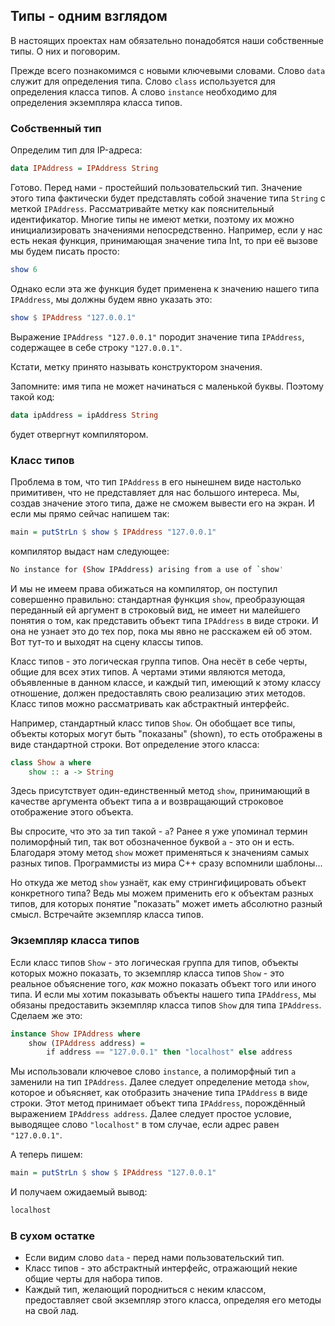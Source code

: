 Типы - одним взглядом
---------------------

В настоящих проектах нам обязательно понадобятся наши собственные типы. О них и поговорим.

Прежде всего познакомимся с новыми ключевыми словами. Слово `data` служит для определения типа. Слово `class` используется для определения класса типов. А слово `instance` необходимо для определения экземпляра класса типов.

### Собственный тип

Определим тип для IP-адреса:
 
```haskell
data IPAddress = IPAddress String
```

Готово. Перед нами - простейший пользовательский тип. Значение этого типа фактически будет представлять собой значение типа `String` с меткой `IPAddress`. Рассматривайте метку как пояснительный идентификатор. Многие типы не имеют метки, поэтому их можно инициализировать значениями непосредственно. Например, если у нас есть некая функция, принимающая значение типа Int, то при её вызове мы будем писать просто:

```haskell
show 6
```

Однако если эта же функция будет применена к значению нашего типа `IPAddress`, мы должны будем явно указать это:

```haskell
show $ IPAddress "127.0.0.1"
```

Выражение `IPAddress "127.0.0.1"` породит значение типа `IPAddress`, содержащее в себе строку `"127.0.0.1"`.

Кстати, метку принято называть конструктором значения.

Запомните: имя типа не может начинаться с маленькой буквы. Поэтому такой код:

```haskell
data ipAddress = ipAddress String
```

будет отвергнут компилятором.

### Класс типов

Проблема в том, что тип `IPAddress` в его нынешнем виде настолько примитивен, что не представляет для нас большого интереса. Мы, создав значение этого типа, даже не сможем вывести его на экран. И если мы прямо сейчас напишем так:

```haskell
main = putStrLn $ show $ IPAddress "127.0.0.1"
```

компилятор выдаст нам следующее:

```bash
No instance for (Show IPAddress) arising from a use of `show'
```

И мы не имеем права обижаться на компилятор, он поступил совершенно правильно: стандартная функция `show`, преобразующая переданный ей аргумент в строковый вид, не имеет ни малейшего понятия о том, как представить объект типа `IPAddress` в виде строки. И она не узнает это до тех пор, пока мы явно не расскажем ей об этом. Вот тут-то и выходят на сцену классы типов.

Класс типов - это логическая группа типов. Она несёт в себе черты, общие для всех этих типов. А чертами этими являются метода, объявленные в данном классе, и каждый тип, имеющий к этому классу отношение, должен предоставлять свою реализацию этих методов. Класс типов можно рассматривать как абстрактный интерфейс.

Например, стандартный класс типов `Show`. Он обобщает все типы, объекты которых могут быть "показаны" (shown), то есть отображены в виде стандартной строки. Вот определение этого класса:

```haskell
class Show a where
    show :: a -> String
```

Здесь присутствует один-единственный метод `show`, принимающий в качестве аргумента объект типа a и возвращающий строковое отображение этого объекта.

Вы спросите, что это за тип такой - `a`? Ранее я уже упоминал термин полиморфный тип, так вот обозначенное буквой `a` - это он и есть. Благодаря этому метод `show` может применяться к значениям самых разных типов. Программисты из мира C++ сразу вспомнили шаблоны...

Но откуда же метод `show` узнаёт, как ему стрингифицировать объект конкретного типа? Ведь мы можем применить его к объектам разных типов, для которых понятие "показать" может иметь абсолютно разный смысл. Встречайте экземпляр класса типов.

### Экземпляр класса типов

Если класс типов `Show` - это логическая группа для типов, объекты которых можно показать, то экземпляр класса типов `Show` - это реальное объяснение того, _как_ можно показать объект того или иного типа. И если мы хотим показывать объекты нашего типа `IPAddress`, мы обязаны предоставить экземпляр класса типов `Show` для типа `IPAddress`. Сделаем же это:

```haskell
instance Show IPAddress where
    show (IPAddress address) =
        if address == "127.0.0.1" then "localhost" else address
```

Мы использовали ключевое слово `instance`, а полиморфный тип `a` заменили на тип `IPAddress`. Далее следует определение метода `show`, которое и объясняет, как отобразить значение типа `IPAddress` в виде строки. Этот метод принимает объект типа `IPAddress`, порождённый выражением `IPAddress address`. Далее следует простое условие, выводящее слово `"localhost"` в том случае, если адрес равен `"127.0.0.1"`.

А теперь пишем:

```haskell
main = putStrLn $ show $ IPAddress "127.0.0.1"
```

И получаем ожидаемый вывод:

```bash
localhost
```

### В сухом остатке

* Если видим слово `data` - перед нами пользовательский тип.
* Класс типов - это абстрактный интерфейс, отражающий некие общие черты для набора типов.
* Каждый тип, желающий породниться с неким классом, предоставляет свой экземпляр этого класса, определяя его методы на свой лад.

